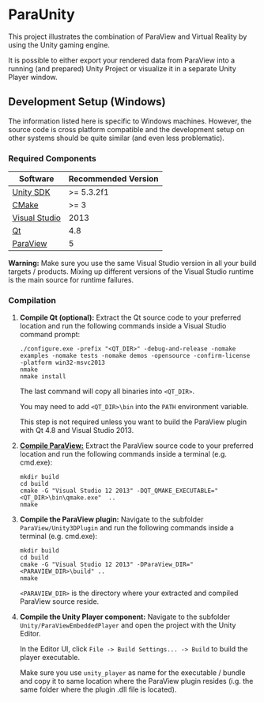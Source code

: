 # ParaUnity

This project illustrates the combination of ParaView and Virtual Reality by using the Unity gaming engine.

It is possible to either export your rendered data from ParaView into a running (and prepared) Unity Project or
visualize it in a separate Unity Player window.

## Development Setup (Windows)

The information listed here is specific to Windows machines. However, the source code is cross platform compatible
and the development setup on other systems should be quite similar (and even less problematic).

### Required Components

| Software                                                                          | Recommended Version |
| --------------------------------------------------------------------------------- | ------------------- |
| [Unity SDK](https://unity3d.com/get-unity)                                        | \>= 5.3.2f1         |
| [CMake](https://cmake.org/download)                                               | \>= 3               |
| [Visual Studio](https://www.visualstudio.com/en-us/news/vs2013-community-vs.aspx) | 2013                |
| [Qt](https://download.qt.io/archive/qt/4.8)                                       | 4.8                 |
| [ParaView](http://www.paraview.org/download)                                      | 5                   |

**Warning:** Make sure you use the same Visual Studio version in all your build targets / products. Mixing up different
versions of the Visual Studio runtime is the main source for runtime failures.

### Compilation


1. **Compile Qt (optional):** Extract the Qt source code to your preferred location and run the following commands inside a
   Visual Studio command prompt:

   ```
   ./configure.exe -prefix "<QT_DIR>" -debug-and-release -nomake examples -nomake tests -nomake demos -opensource -confirm-license  -platform win32-msvc2013
   nmake
   nmake install
   ```

   The last command will copy all binaries into `<QT_DIR>`.

   You may need to add `<QT_DIR>\bin` into the `PATH` environment variable.

   This step is not required unless you want to build the ParaView plugin with Qt 4.8 and Visual Studio 2013.

2. [**Compile ParaView:**](http://www.paraview.org/Wiki/ParaView:Build_And_Install) Extract the ParaView source code to
   your preferred location and run the following commands inside
   a terminal (e.g. cmd.exe):

   ```
   mkdir build
   cd build
   cmake -G "Visual Studio 12 2013" -DQT_QMAKE_EXECUTABLE="<QT_DIR>\bin\qmake.exe"  ..
   nmake
   ```

3. **Compile the ParaView plugin:** Navigate to the subfolder `ParaView/Unity3DPlugin` and run the following commands
  inside a terminal (e.g. cmd.exe):

   ```
   mkdir build
   cd build
   cmake -G "Visual Studio 12 2013" -DParaView_DIR="<PARAVIEW_DIR>\build" ..
   nmake
   ```

   `<PARAVIEW_DIR>` is the directory where your extracted and compiled ParaView source reside.
4. **Compile the Unity Player component:** Navigate to the subfolder `Unity/ParaViewEmbeddedPlayer`
   and open the project with the Unity Editor.

   In the Editor UI, click `File -> Build Settings... -> Build` to build the player executable.

   Make sure you use `unity_player` as name for the executable / bundle and copy it to same location where
   the ParaView plugin resides (i.g. the same folder where the plugin .dll file is located).
